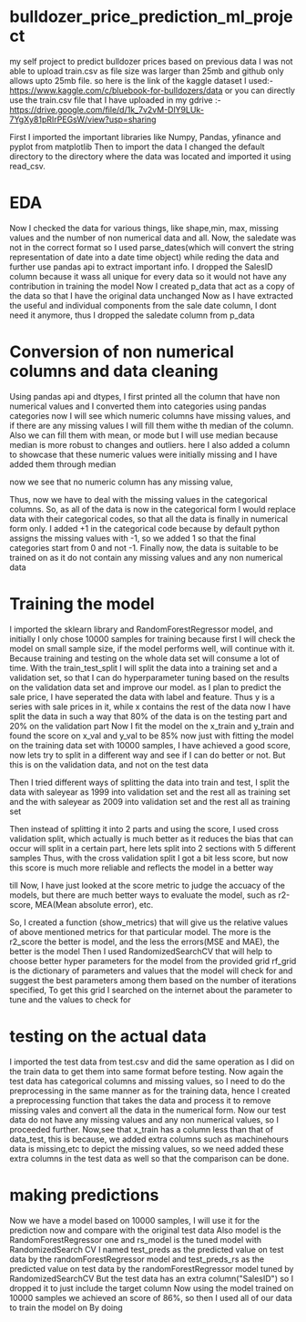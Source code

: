 # bulldozer_price_prediction_ml_project
my self project to predict bulldozer prices based on previous data 
I was not able to upload train.csv as file size was larger than 25mb and github only allows upto 25mb file. 
so here is the link of the kaggle dataset I used:-https://www.kaggle.com/c/bluebook-for-bulldozers/data
or you can directly use the train.csv file that I have uploaded in my gdrive :-https://drive.google.com/file/d/1k_7v2vM-DlY9LUk-7YgXy81pRIrPEGsW/view?usp=sharing

First I imported the important libraries like Numpy, Pandas, yfinance and pyplot from matplotlib
Then to import the data I changed the default directory to the directory where the data was located and imported it using read_csv.

# EDA
Now I checked the data for various things, like shape,min, max, missing values and the number of 
non numerical data and all.
Now, the saledate was not in the correct format so I used parse_dates(which will convert the string representation of date into a date time object) while reding the data and further use pandas api to extract important info.
I dropped the SalesID column because it wass all unique for every data so it would not have any contribution in training the model
Now I created p_data that act as a copy of the data so that I have the original data unchanged
Now as I have extracted the useful and individual components from the sale date column, I dont need it anymore, thus I dropped the saledate column from p_data

# Conversion of non numerical columns and data cleaning
Using pandas api and dtypes, I first printed all the column that have non numerical values 
and I converted them into categories using pandas categories
now I will see which numeric columns have missing values, and if there are any missing values I will fill them withe th median of the column.
Also we can fill them with mean, or mode but I will use median because median is more robust to changes and outliers.
here I also added a column to showcase that these numeric values were initially missing and I have added them through median

now we see that no numeric column has any missing value,

Thus, now we have to deal with the missing values in the categorical columns. So, as all of the data is now in the categorical form I would replace data with their categorical codes, so that all the data is finally in numerical form only.
I added +1 in the categorical code because by default python assigns the missing values with -1, so we added 1 so that the final categories start from 0 and not -1.
Finally now, the data is suitable to be trained on as it do not contain any missing values and any non numerical data

# Training the model
I imported the sklearn library and RandomForestRegressor model, and initially I only chose 10000 samples for training because first I will check the model on small sample size, if the model performs well, will continue with it. Because training and testing on the whole data set will consume a lot of time.
With the train_test_split I will split the data into a training set and a validation set, so that I can do hyperparameter tuning based on the results on the validation data set and improve our model.
as I plan to predict the sale price, I have seperated the data with label and feature. Thus y is a series with sale prices in it, while x contains the rest of the data
now I have split the data in such a way that 80% of the data is on the testing part and 20% on the validation part
Now I fit the model on the x_train and y_train and found the score on x_val and y_val to be 85%
now just with fitting the model on the training data set with 10000 samples, I have achieved a good score, now lets try to split in a different way and see if I can do better or not. But this is on the validation data, and not on the test data

Then I tried different ways of splitting the data into train and test, 
I split the data with saleyear as 1999 into validation set and the rest all as training set
and the with saleyear as 2009 into validation set and the rest all as training set

Then instead of splitting it into 2 parts and using the score, I used cross validation split, which actually is much better as it reduces the bias that can occur will split in a certain part, here lets split into 2 sections with 5 different samples
Thus, with the cross validation split I got a bit less score, but now this score is much more reliable and reflects the model in a better way

till Now, I have just looked at the score metric to judge the accuacy of the models, but there are much better ways to evaluate the model, such as r2-score, MEA(Mean absolute error), etc.

So, I created a function (show_metrics) that will give us the relative values of above mentioned metrics for that particular model.
The more is the r2_score the better is model, and the less the errors(MSE and MAE), the better is the model
Then I used RandomizedSearchCV that will help to choose better hyper parameters for the model from the provided grid
rf_grid is the dictionary of parameters and values that the model will check for and suggest the best parameters among them based on the number of iterations specified, To get this grid I searched on the internet about the parameter to tune and the values to check for

# testing on the actual data
I imported the test data from test.csv and did the same operation as I did on the train data to get them into same format before testing. 
Now again the test data has categorical columns and missing values, so I need to do the preprocessing in the same manner as for the training data, hence I created a preprocessing function that takes the data and process it to remove missing vales and convert all the data in the numerical form.
Now our test data do not have any missing values and any non numerical values, so I proceeded further.
Now,see that x_train has a column less than that of data_test, this is because, we added extra columns such as machinehours data is missing,etc to depict the missing values, so we need added these extra columns in the test data as well so that the comparison can be done.

# making predictions
Now we have a model based on 10000 samples, I will use it for the prediction now and compare with the original test data Also model is the RandomForestRegressor one and rs_model is the tuned model with RandomizedSearch CV
I named test_preds as the predicted value on test data by the randomForestRegressor model
and test_preds_rs as the predicted value on test data by the randomForestRegressor model tuned by RandomizedSearchCV
But the test data has an extra column("SalesID") so I dropped it to just include the target
column
Now using the model trained on 10000 samples we achieved an score of 86%, so then I used all of our data to train the model on
By doing 
